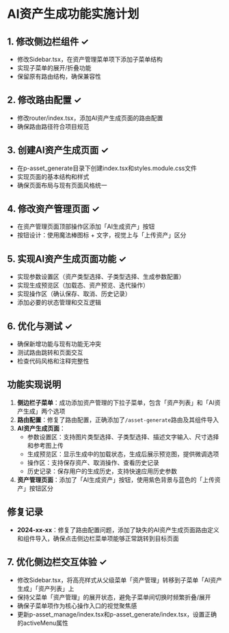 # AI资产生成功能实施计划

## 1. 修改侧边栏组件 ✓
- 修改Sidebar.tsx，在资产管理菜单项下添加子菜单结构
- 实现子菜单的展开/折叠功能
- 保留原有路由结构，确保兼容性

## 2. 修改路由配置 ✓
- 修改router/index.tsx，添加AI资产生成页面的路由配置
- 确保路由路径符合项目规范

## 3. 创建AI资产生成页面 ✓
- 在p-asset_generate目录下创建index.tsx和styles.module.css文件
- 实现页面的基本结构和样式
- 确保页面布局与现有页面风格统一

## 4. 修改资产管理页面 ✓
- 在资产管理页面顶部操作区添加「AI生成资产」按钮
- 按钮设计：使用魔法棒图标 + 文字，视觉上与「上传资产」区分

## 5. 实现AI资产生成页面功能 ✓
- 实现参数设置区（资产类型选择、子类型选择、生成参数配置）
- 实现生成预览区（加载态、资产预览、迭代操作）
- 实现操作区（确认保存、取消、历史记录）
- 添加必要的状态管理和交互逻辑

## 6. 优化与测试 ✓
- 确保新增功能与现有功能无冲突
- 测试路由跳转和页面交互
- 检查代码风格和注释完整性

## 功能实现说明
1. **侧边栏子菜单**：成功添加资产管理的下拉子菜单，包含「资产列表」和「AI资产生成」两个选项
2. **路由配置**：修复了路由配置，正确添加了`/asset-generate`路由及其组件导入
3. **AI资产生成页面**：
   - 参数设置区：支持图片类型选择、子类型选择、描述文字输入、尺寸选择和参考图上传
   - 生成预览区：显示生成中的加载状态，生成后展示预览图，提供微调选项
   - 操作区：支持保存资产、取消操作、查看历史记录
   - 历史记录：保存用户的生成历史，支持快速应用历史参数
4. **资产管理页面**：添加了「AI生成资产」按钮，使用紫色背景与蓝色的「上传资产」按钮区分

## 修复记录
- **2024-xx-xx**：修复了路由配置问题，添加了缺失的AI资产生成页面路由定义和组件导入，确保点击侧边栏菜单项能够正常跳转到目标页面

## 7. 优化侧边栏交互体验 ✓
- 修改Sidebar.tsx，将高亮样式从父级菜单「资产管理」转移到子菜单「AI资产生成」「资产列表」上
- 保持父菜单「资产管理」的展开状态，避免子菜单间切换时频繁折叠/展开
- 确保子菜单项作为核心操作入口的视觉聚焦感
- 更新p-asset_manage/index.tsx和p-asset_generate/index.tsx，设置正确的activeMenu属性
